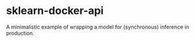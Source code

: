 # sklearn-docker-api
A minimalistic example of wrapping a model for (synchronous) inference in production.
